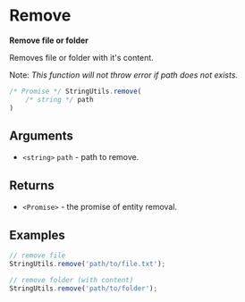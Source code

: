 Remove
======

**Remove file or folder**

Removes file or folder with it's content.

Note: *This function will not throw error if path does not exists.*

```js
/* Promise */ StringUtils.remove(
	/* string */ path
)
```


Arguments
---------

* `<string>` `path` - path to remove.


Returns
-------

* `<Promise>` - the promise of entity removal.


Examples
--------

```js
// remove file
StringUtils.remove('path/to/file.txt');

// remove folder (with content)
StringUtils.remove('path/to/folder');
```
